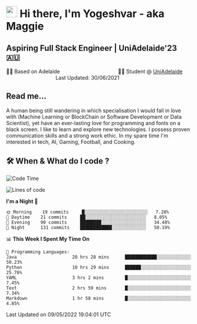 <h1><img src="https://emojis.slackmojis.com/emojis/images/1531849430/4246/blob-sunglasses.gif?1531849430" width="30"/> Hi there, I'm Yogeshvar - aka Maggie</h1>

## Aspiring Full Stack Engineer | UniAdelaide'23 🇦🇺  
🏂🏻  Based on Adelaide &nbsp;&nbsp;&nbsp;&nbsp;&nbsp;&nbsp;&nbsp;&nbsp;&nbsp;&nbsp;&nbsp;&nbsp;&nbsp;&nbsp;&nbsp;&nbsp;&nbsp;&nbsp;&nbsp;&nbsp;&nbsp;&nbsp;&nbsp;&nbsp;&nbsp;&nbsp;&nbsp;&nbsp;&nbsp;&nbsp;&nbsp;&nbsp;&nbsp;&nbsp;&nbsp;&nbsp;&nbsp;&nbsp;&nbsp;👨‍💻 Student @ [UniAdelaide](https://www.adelaide.edu.au)   &nbsp;&nbsp;&nbsp;&nbsp;&nbsp;&nbsp;&nbsp;&nbsp;&nbsp;&nbsp;&nbsp;&nbsp;&nbsp;&nbsp;&nbsp;&nbsp;&nbsp;&nbsp;&nbsp;&nbsp;&nbsp;&nbsp;&nbsp;&nbsp;&nbsp;&nbsp;&nbsp;&nbsp;&nbsp;&nbsp;&nbsp;&nbsp; &nbsp;Last Updated: 30/06/2021

## Read me...

A human being still wandering in which specialisation I would fall in love with (Machine Learning or BlockChain or Software Development or Data Scientist), yet have an ever-lasting love for programming and fonts on a black screen. I like to learn and explore new technologies. I possess proven communication skills and a strong work ethic. In my spare time I'm interested in tech, AI, Gaming, Football, and Cooking.

## 🛠 When & What do I code ?  

<!--START_SECTION:waka-->
![Code Time](http://img.shields.io/badge/Code%20Time-1%2C446%20hrs%2056%20mins-blue)

![Lines of code](https://img.shields.io/badge/From%20Hello%20World%20I%27ve%20Written-6%20Million%20lines%20of%20code-blue)

**I'm a Night 🦉** 

```text
🌞 Morning    19 commits     █░░░░░░░░░░░░░░░░░░░░░░░░   7.28% 
🌆 Daytime    21 commits     ██░░░░░░░░░░░░░░░░░░░░░░░   8.05% 
🌃 Evening    90 commits     ████████░░░░░░░░░░░░░░░░░   34.48% 
🌙 Night      131 commits    ████████████░░░░░░░░░░░░░   50.19%

```


📊 **This Week I Spent My Time On** 

```text
💬 Programming Languages: 
Java                     20 hrs 28 mins      ████████████░░░░░░░░░░░░░   50.23% 
Python                   10 hrs 29 mins      ██████░░░░░░░░░░░░░░░░░░░   25.76% 
YAML                     3 hrs 2 mins        █░░░░░░░░░░░░░░░░░░░░░░░░   7.45% 
Text                     2 hrs 59 mins       █░░░░░░░░░░░░░░░░░░░░░░░░   7.34% 
Markdown                 1 hr 58 mins        █░░░░░░░░░░░░░░░░░░░░░░░░   4.85%

```


 Last Updated on 09/05/2022 19:04:01 UTC
<!--END_SECTION:waka-->
